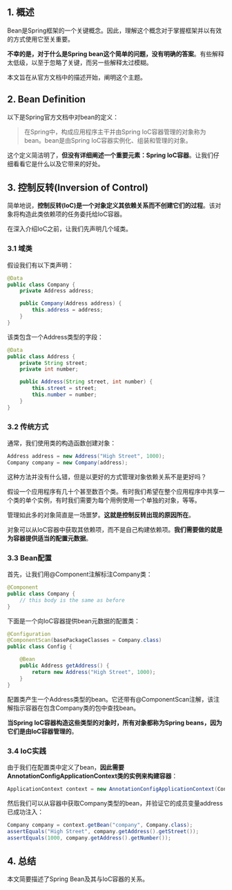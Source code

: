## 1. 概述

Bean是Spring框架的一个关键概念。因此，理解这个概念对于掌握框架并以有效的方式使用它至关重要。

**不幸的是，对于什么是Spring bean这个简单的问题，没有明确的答案**。有些解释太低级，以至于忽略了关键，而另一些解释太过模糊。

本文旨在从官方文档中的描述开始，阐明这个主题。

## 2. Bean Definition

以下是Spring官方文档中对bean的定义：

> 在Spring中，构成应用程序主干并由Spring IoC容器管理的对象称为bean。bean是由Spring IoC容器实例化、组装和管理的对象。

这个定义简洁明了，**但没有详细阐述一个重要元素：Spring IoC容器**。让我们仔细看看它是什么以及它带来的好处。

## 3. 控制反转(Inversion of Control)

简单地说，**控制反转(IoC)是一个对象定义其依赖关系而不创建它们的过程**。该对象将构造此类依赖项的任务委托给IoC容器。

在深入介绍IoC之前，让我们先声明几个域类。

### 3.1 域类

假设我们有以下类声明：

```java
@Data
public class Company {
    private Address address;

    public Company(Address address) {
        this.address = address;
    }
}
```

该类包含一个Address类型的字段：

```java
@Data
public class Address {
    private String street;
    private int number;

    public Address(String street, int number) {
        this.street = street;
        this.number = number;
    }
}
```

### 3.2 传统方式

通常，我们使用类的构造函数创建对象：

```java
Address address = new Address("High Street", 1000);
Company company = new Company(address);
```

这种方法并没有什么错，但是以更好的方式管理对象依赖关系不是更好吗？

假设一个应用程序有几十个甚至数百个类。有时我们希望在整个应用程序中共享一个类的单个实例，有时我们需要为每个用例使用一个单独的对象，等等。

管理如此多的对象简直是一场噩梦。**这就是控制反转出现的原因所在**。

对象可以从IoC容器中获取其依赖项，而不是自己构建依赖项。**我们需要做的就是为容器提供适当的配置元数据**。

### 3.3 Bean配置

首先，让我们用@Component注解标注Company类：

```java
@Component
public class Company {
    // this body is the same as before
}
```

下面是一个向IoC容器提供bean元数据的配置类：

```java
@Configuration
@ComponentScan(basePackageClasses = Company.class)
public class Config {

    @Bean
    public Address getAddress() {
        return new Address("High Street", 1000);
    }
}
```

配置类产生一个Address类型的bean。它还带有@ComponentScan注解，该注解指示容器在包含Company类的包中查找bean。

**当Spring IoC容器构造这些类型的对象时，所有对象都称为Spring beans，因为它们是由IoC容器管理的**。

### 3.4 IoC实践

由于我们在配置类中定义了bean，**因此需要AnnotationConfigApplicationContext类的实例来构建容器**：

```java
ApplicationContext context = new AnnotationConfigApplicationContext(Config.class);
```

然后我们可以从容器中获取Company类型的bean，并验证它的成员变量address已成功注入：

```java
Company company = context.getBean("company", Company.class);
assertEquals("High Street", company.getAddress().getStreet());
assertEquals(1000, company.getAddress().getNumber());
```

## 4. 总结

本文简要描述了Spring Bean及其与IoC容器的关系。